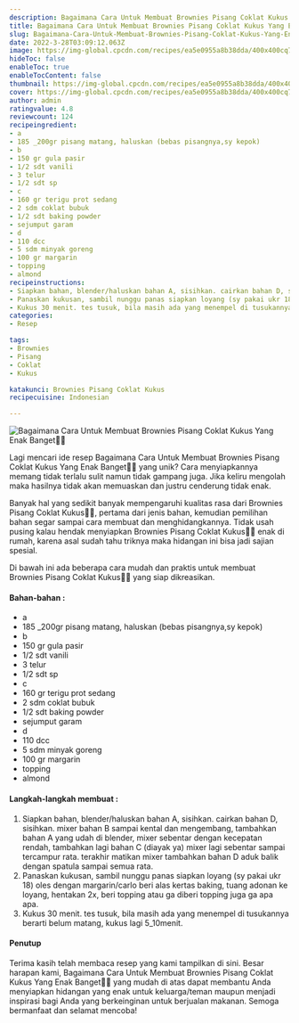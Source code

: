 ```yaml
---
description: Bagaimana Cara Untuk Membuat Brownies Pisang Coklat Kukus Yang Enak Banget"
title: Bagaimana Cara Untuk Membuat Brownies Pisang Coklat Kukus Yang Enak Banget
slug: Bagaimana-Cara-Untuk-Membuat-Brownies-Pisang-Coklat-Kukus-Yang-Enak-Banget
date: 2022-3-28T03:09:12.063Z
image: https://img-global.cpcdn.com/recipes/ea5e0955a8b38dda/400x400cq70/photo.jpg
hideToc: false
enableToc: true
enableTocContent: false
thumbnail: https://img-global.cpcdn.com/recipes/ea5e0955a8b38dda/400x400cq70/photo.jpg
cover: https://img-global.cpcdn.com/recipes/ea5e0955a8b38dda/400x400cq70/photo.jpg
author: admin
ratingvalue: 4.8
reviewcount: 124
recipeingredient:
- a
- 185 _200gr pisang matang, haluskan (bebas pisangnya,sy kepok)
- b
- 150 gr gula pasir
- 1/2 sdt vanili
- 3 telur
- 1/2 sdt sp
- c
- 160 gr terigu prot sedang
- 2 sdm coklat bubuk
- 1/2 sdt baking powder
- sejumput garam
- d
- 110 dcc
- 5 sdm minyak goreng
- 100 gr margarin
- topping
- almond
recipeinstructions:
- Siapkan bahan, blender/haluskan bahan A, sisihkan. cairkan bahan D, sisihkan. mixer bahan B sampai kental dan mengembang, tambahkan bahan A yang udah di blender, mixer sebentar dengan kecepatan rendah, tambahkan lagi bahan C (diayak ya) mixer lagi sebentar sampai tercampur rata. terakhir matikan mixer tambahkan bahan D aduk balik dengan spatula sampai semua rata.
- Panaskan kukusan, sambil nunggu panas siapkan loyang (sy pakai ukr 18) oles dengan margarin/carlo beri alas kertas baking, tuang adonan ke loyang, hentakan 2x, beri topping atau ga diberi topping juga ga apa apa.
- Kukus 30 menit. tes tusuk, bila masih ada yang menempel di tusukannya berarti belum matang, kukus lagi 5_10menit.
categories:
- Resep

tags:
- Brownies
- Pisang
- Coklat
- Kukus

katakunci: Brownies Pisang Coklat Kukus
recipecuisine: Indonesian

---
```


![Bagaimana Cara Untuk Membuat Brownies Pisang Coklat Kukus Yang Enak Banget👩‍🍳](https://img-global.cpcdn.com/recipes/ea5e0955a8b38dda/400x400cq70/photo.jpg)

Lagi mencari ide resep Bagaimana Cara Untuk Membuat Brownies Pisang Coklat Kukus Yang Enak Banget👩‍🍳 yang unik? Cara menyiapkannya memang tidak terlalu sulit namun tidak gampang juga. Jika keliru mengolah maka hasilnya tidak akan memuaskan dan justru cenderung tidak enak.

Banyak hal yang sedikit banyak mempengaruhi kualitas rasa dari Brownies Pisang Coklat Kukus👩‍🍳, pertama dari jenis bahan, kemudian pemilihan bahan segar sampai cara membuat dan menghidangkannya. Tidak usah pusing kalau hendak menyiapkan Brownies Pisang Coklat Kukus👩‍🍳 enak di rumah, karena asal sudah tahu triknya maka hidangan ini bisa jadi sajian spesial.

Di bawah ini ada beberapa cara mudah dan praktis untuk membuat Brownies Pisang Coklat Kukus👩‍🍳 yang siap dikreasikan.

<!--inarticleads1-->

#### Bahan-bahan :

- a
- 185 _200gr pisang matang, haluskan (bebas pisangnya,sy kepok)
- b
- 150 gr gula pasir
- 1/2 sdt vanili
- 3 telur
- 1/2 sdt sp
- c
- 160 gr terigu prot sedang
- 2 sdm coklat bubuk
- 1/2 sdt baking powder
- sejumput garam
- d
- 110 dcc
- 5 sdm minyak goreng
- 100 gr margarin
- topping
- almond

<!--inarticleads2-->

#### Langkah-langkah membuat :

1. Siapkan bahan, blender/haluskan bahan A, sisihkan. cairkan bahan D, sisihkan. mixer bahan B sampai kental dan mengembang, tambahkan bahan A yang udah di blender, mixer sebentar dengan kecepatan rendah, tambahkan lagi bahan C (diayak ya) mixer lagi sebentar sampai tercampur rata. terakhir matikan mixer tambahkan bahan D aduk balik dengan spatula sampai semua rata.
1. Panaskan kukusan, sambil nunggu panas siapkan loyang (sy pakai ukr 18) oles dengan margarin/carlo beri alas kertas baking, tuang adonan ke loyang, hentakan 2x, beri topping atau ga diberi topping juga ga apa apa.
1. Kukus 30 menit. tes tusuk, bila masih ada yang menempel di tusukannya berarti belum matang, kukus lagi 5_10menit.

#### Penutup

Terima kasih telah membaca resep yang kami tampilkan di sini. Besar harapan kami, Bagaimana Cara Untuk Membuat Brownies Pisang Coklat Kukus Yang Enak Banget👩‍🍳 yang mudah di atas dapat membantu Anda menyiapkan hidangan yang enak untuk keluarga/teman maupun menjadi inspirasi bagi Anda yang berkeinginan untuk berjualan makanan. Semoga bermanfaat dan selamat mencoba!